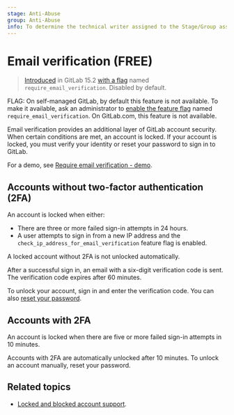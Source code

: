 ```yaml
---
stage: Anti-Abuse
group: Anti-Abuse
info: To determine the technical writer assigned to the Stage/Group associated with this page, see https://about.gitlab.com/handbook/product/ux/technical-writing/#assignments
---
```


# Email verification **(FREE)**

> [Introduced](https://gitlab.com/gitlab-org/gitlab/-/merge_requests/86352) in GitLab 15.2 [with a flag](../administration/feature_flags.md) named `require_email_verification`. Disabled by default.

FLAG:
On self-managed GitLab, by default this feature is not available. To make it available, ask an administrator to [enable the feature flag](../administration/feature_flags.md) named `require_email_verification`. On GitLab.com, this feature is not available.

Email verification provides an additional layer of GitLab account security.
When certain conditions are met, an account is locked. If your account is locked,
you must verify your identity or reset your password to sign in to GitLab.

<i class="fa fa-youtube-play youtube" aria-hidden="true"></i>
For a demo, see [Require email verification - demo](https://www.youtube.com/watch?v=wU6BVEGB3Y0).

## Accounts without two-factor authentication (2FA)

An account is locked when either:

- There are three or more failed sign-in attempts in 24 hours.
- A user attempts to sign in from a new IP address and the
  `check_ip_address_for_email_verification` feature flag is enabled.

A locked account without 2FA is not unlocked automatically.

After a successful sign in, an email with a six-digit verification code is sent.
The verification code expires after 60 minutes.

To unlock your account, sign in and enter the verification code. You can also
[reset your password](https://gitlab.com/users/password/new).

## Accounts with 2FA

An account is locked when there are five or more failed sign-in attempts in 10 minutes.

Accounts with 2FA are automatically unlocked after 10 minutes. To unlock an account manually,
reset your password.

## Related topics

- [Locked and blocked account support](https://about.gitlab.com/handbook/support/workflows/reinstating-blocked-accounts.html).
